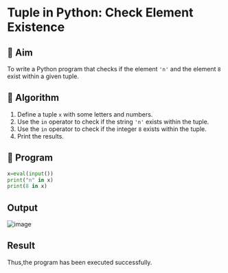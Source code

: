 # Tuple in Python: Check Element Existence

## 🎯 Aim
To write a Python program that checks if the element `'n'` and the element `8` exist within a given tuple.

## 🧠 Algorithm
1. Define a tuple `x` with some letters and numbers.
2. Use the `in` operator to check if the string `'n'` exists within the tuple.
3. Use the `in` operator to check if the integer `8` exists within the tuple.
4. Print the results.

## 🧾 Program
```python
x=eval(input())
print("n" in x) 
print(8 in x)
```

## Output

![image](https://github.com/user-attachments/assets/8e501ed4-cecd-4658-a5d1-c8c985132c32)


## Result
Thus,the program has been executed successfully.
